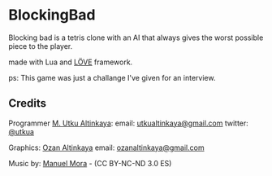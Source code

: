 BlockingBad
===========

Blocking bad is a tetris clone with an AI that always gives the worst possible piece to the player. 

made with Lua and [LÖVE](http://love2d.org/) framework.

ps: This game was just a challange I've given for an interview.

Credits
------

Programmer [M. Utku Altinkaya](http://mua.github.io/): email: utkualtinkaya@gmail.com twitter: [@utkua](https://twitter.com/utkua)

Graphics: [Ozan Altinkaya](https://facebook.com/ozanaltinkaya) email: ozanaltinkaya@gmail.com

Music by: [Manuel Mora](https://archive.org/details/Tetris-musicA) - (CC BY-NC-ND 3.0 ES)
